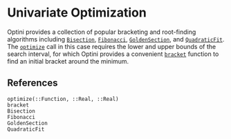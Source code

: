 # Univariate Optimization

Optini provides a collection of popular bracketing and root-finding algorithms including 
[`Bisection`](@ref), [`Fibonacci`](@ref), [`GoldenSection`](@ref), and [`QuadraticFit`](@ref).
The [`optimize`](@ref) call in this case requires the lower and upper bounds of the search 
interval, for which Optini provides a convenient [`bracket`](@ref) function to find an 
initial bracket around the minimum. 

## References

```@docs
optimize(::Function, ::Real, ::Real)
bracket
Bisection
Fibonacci
GoldenSection
QuadraticFit
```